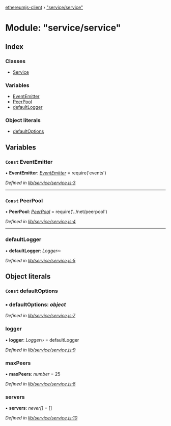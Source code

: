 [ethereumjs-client](../README.md) › ["service/service"](_service_service_.md)

# Module: "service/service"

## Index

### Classes

* [Service](../classes/_service_service_.service.md)

### Variables

* [EventEmitter](_service_service_.md#const-eventemitter)
* [PeerPool](_service_service_.md#const-peerpool)
* [defaultLogger](_service_service_.md#defaultlogger)

### Object literals

* [defaultOptions](_service_service_.md#const-defaultoptions)

## Variables

### `Const` EventEmitter

• **EventEmitter**: *[EventEmitter](_net_peer_peer_.md#const-eventemitter)* = require('events')

*Defined in [lib/service/service.js:3](https://github.com/ethereumjs/ethereumjs-client/blob/master/lib/service/service.js#L3)*

___

### `Const` PeerPool

• **PeerPool**: *[PeerPool](../classes/_net_peerpool_.peerpool.md)* = require('../net/peerpool')

*Defined in [lib/service/service.js:4](https://github.com/ethereumjs/ethereumjs-client/blob/master/lib/service/service.js#L4)*

___

###  defaultLogger

• **defaultLogger**: *Logger‹›*

*Defined in [lib/service/service.js:5](https://github.com/ethereumjs/ethereumjs-client/blob/master/lib/service/service.js#L5)*

## Object literals

### `Const` defaultOptions

### ▪ **defaultOptions**: *object*

*Defined in [lib/service/service.js:7](https://github.com/ethereumjs/ethereumjs-client/blob/master/lib/service/service.js#L7)*

###  logger

• **logger**: *Logger‹›* = defaultLogger

*Defined in [lib/service/service.js:9](https://github.com/ethereumjs/ethereumjs-client/blob/master/lib/service/service.js#L9)*

###  maxPeers

• **maxPeers**: *number* = 25

*Defined in [lib/service/service.js:8](https://github.com/ethereumjs/ethereumjs-client/blob/master/lib/service/service.js#L8)*

###  servers

• **servers**: *never[]* = []

*Defined in [lib/service/service.js:10](https://github.com/ethereumjs/ethereumjs-client/blob/master/lib/service/service.js#L10)*
